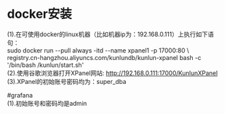 # docker安装  
(1).在可使用docker的linux机器（比如机器ip为：192.168.0.111）上执行如下语句：   
sudo docker run --pull always -itd --name xpanel1 -p 17000:80 \    
  registry.cn-hangzhou.aliyuncs.com/kunlundb/kunlun-xpanel bash -c '/bin/bash /kunlun/start.sh'    
(2).使用谷歌浏览器打开XPanel网站: http://192.168.0.111:17000/KunlunXPanel     
(3).XPanel的初始账号密码均为：super_dba

#grafana  
(1).初始账号和密码均是admin  
